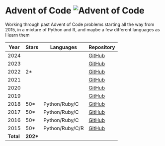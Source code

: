 # Advent of Code ![Advent of Code](https://adventofcode.com/favicon.ico)

Working through past Advent of Code problems starting all the way from 2015, in a mixture of Python and R, and maybe a few different languages as I learn them

| Year | Stars | Languages     | Repository |
|------|-------|--------------------|-----------|
| 2024 |       |       | [GitHub](https://github.com/abbasmoosajee07/AdventofCode) |
| 2023 |       |              | [GitHub](https://github.com/abbasmoosajee07/AdventofCode) |
| 2022 | 2\*   |              | [GitHub](https://github.com/abbasmoosajee07/AdventofCode) |
| 2021 |       |                    | [GitHub](https://github.com/abbasmoosajee07/AdventofCode) |
| 2020 |       |                    | [GitHub](https://github.com/abbasmoosajee07/AdventofCode) |
| 2019 |       |                    | [GitHub](https://github.com/abbasmoosajee07/AdventofCode) |
| 2018 | 50\*  | Python/Ruby/C             | [GitHub](https://github.com/abbasmoosajee07/AdventofCode/tree/main/2018) |
| 2017 | 50\*  | Python/Ruby/C   | [GitHub](https://github.com/abbasmoosajee07/AdventofCode/tree/main/2017) |
| 2016 | 50\*  | Python/Ruby/C             | [GitHub](https://github.com/abbasmoosajee07/AdventofCode/tree/main/2016) |
| 2015 | 50\*  | Python/Ruby/C/R             | [GitHub](https://github.com/abbasmoosajee07/AdventofCode/tree/main/2015) |
| **Total** | **202\*** |                    |           |

